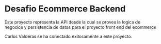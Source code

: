 # Desafio Ecommerce Backend

Este proyecto representa la API desde la cual se provee la logica de negocios y persistencia de datos para el proyecto front end del ecommerce

Carlos Valderas se ha conectado exitosamente a este proyecto.